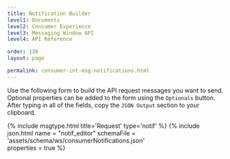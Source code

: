 ```yaml
---
title: Notification Builder
level1: Documents
level2: Consumer Experience
level3: Messaging Window API
level4: API Reference

order: 130
layout: page

permalink: consumer-int-msg-notifications.html
---
```


Use the following form to build the API request messages you want to send.
Optional properties can be added to the form using the ``Optionals`` button. After typing in all of the fields, copy the ``JSON Output`` section to your clipboard.

{% include msgtype.html title='Request' type='notif' %}
{% include json.html name = "notif_editor" 
	schemaFile = 'assets/schema/ws/consumerNotifications.json' 	
	properties = true %}